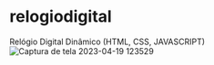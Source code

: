 # relogiodigital
Relógio Digital Dinâmico (HTML, CSS, JAVASCRIPT)
![Captura de tela 2023-04-19 123529](https://user-images.githubusercontent.com/124712404/233147967-769a4e0e-4fce-4430-a46d-e2cecdfac611.png)

